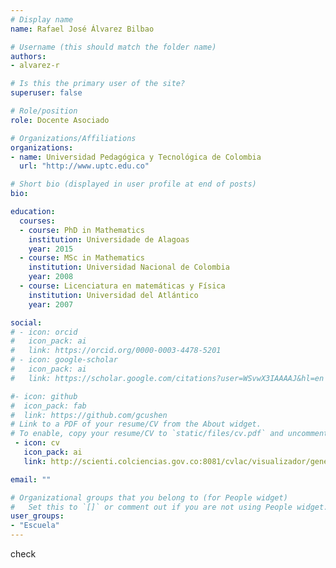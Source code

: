 ```yaml
---
# Display name
name: Rafael José Álvarez Bilbao

# Username (this should match the folder name)
authors:
- alvarez-r

# Is this the primary user of the site?
superuser: false

# Role/position
role: Docente Asociado

# Organizations/Affiliations
organizations:
- name: Universidad Pedagógica y Tecnológica de Colombia
  url: "http://www.uptc.edu.co"

# Short bio (displayed in user profile at end of posts)
bio: 

education:
  courses:
  - course: PhD in Mathematics
    institution: Universidade de Alagoas
    year: 2015
  - course: MSc in Mathematics
    institution: Universidad Nacional de Colombia
    year: 2008
  - course: Licenciatura en matemáticas y Física
    institution: Universidad del Atlántico
    year: 2007

social:
# - icon: orcid
#   icon_pack: ai
#   link: https://orcid.org/0000-0003-4478-5201
# - icon: google-scholar
#   icon_pack: ai
#   link: https://scholar.google.com/citations?user=WSvwX3IAAAAJ&hl=en

#- icon: github
#  icon_pack: fab
#  link: https://github.com/gcushen
# Link to a PDF of your resume/CV from the About widget.
# To enable, copy your resume/CV to `static/files/cv.pdf` and uncomment the lines below.
 - icon: cv
   icon_pack: ai
   link: http://scienti.colciencias.gov.co:8081/cvlac/visualizador/generarCurriculoCv.do?cod_rh=0001171054

email: ""

# Organizational groups that you belong to (for People widget)
#   Set this to `[]` or comment out if you are not using People widget.
user_groups:
- "Escuela"
---
```

check

